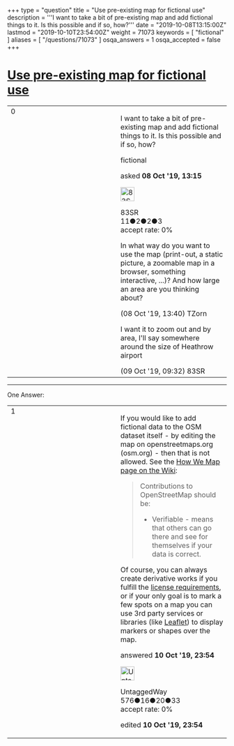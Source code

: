 +++
type = "question"
title = "Use pre-existing map for fictional use"
description = '''I want to take a bit of pre-existing map and add fictional things to it. Is this possible and if so, how?'''
date = "2019-10-08T13:15:00Z"
lastmod = "2019-10-10T23:54:00Z"
weight = 71073
keywords = [ "fictional" ]
aliases = [ "/questions/71073" ]
osqa_answers = 1
osqa_accepted = false
+++

<div class="headNormal">

# [Use pre-existing map for fictional use](/questions/71073/use-pre-existing-map-for-fictional-use)

</div>

<div id="main-body">

<div id="askform">

<table id="question-table" style="width:100%;">
<colgroup>
<col style="width: 50%" />
<col style="width: 50%" />
</colgroup>
<tbody>
<tr>
<td style="width: 30px; vertical-align: top"><div class="vote-buttons">
<span id="post-71073-upvote" class="ajax-command post-vote up" rel="nofollow" title="I like this post (click again to cancel)"> </span>
<div id="post-71073-score" class="post-score" title="current number of votes">
0
</div>
<span id="post-71073-downvote" class="ajax-command post-vote down" rel="nofollow" title="I dont like this post (click again to cancel)"> </span> <span id="favorite-mark" class="ajax-command favorite-mark" rel="nofollow" title="mark/unmark this question as favorite (click again to cancel)"> </span>
<div id="favorite-count" class="favorite-count">
&#10;</div>
</div></td>
<td><div id="item-right">
<div class="question-body">
<p>I want to take a bit of pre-existing map and add fictional things to it. Is this possible and if so, how?</p>
</div>
<div id="question-tags" class="tags-container tags">
<span class="post-tag tag-link-fictional" rel="tag" title="see questions tagged &#39;fictional&#39;">fictional</span>
</div>
<div id="question-controls" class="post-controls">
&#10;</div>
<div class="post-update-info-container">
<div class="post-update-info post-update-info-user">
<p>asked <strong>08 Oct '19, 13:15</strong></p>
<img src="https://secure.gravatar.com/avatar/d6eace0dc51e8a629fabe5819fd9edb5?s=32&amp;d=identicon&amp;r=g" class="gravatar" width="32" height="32" alt="83SR&#39;s gravatar image" />
<p><span>83SR</span><br />
<span class="score" title="11 reputation points">11</span><span title="2 badges"><span class="badge1">●</span><span class="badgecount">2</span></span><span title="2 badges"><span class="silver">●</span><span class="badgecount">2</span></span><span title="3 badges"><span class="bronze">●</span><span class="badgecount">3</span></span><br />
<span class="accept_rate" title="Rate of the user&#39;s accepted answers">accept rate:</span> <span title="83SR has no accepted answers">0%</span></p>
</div>
</div>
<div id="comments-container-71073" class="comments-container">
<span id="71074"></span>
<div id="comment-71074" class="comment">
<div id="post-71074-score" class="comment-score">
&#10;</div>
<div class="comment-text">
<p>In what way do you want to use the map (print-out, a static picture, a zoomable map in a browser, something interactive, ...)? And how large an area are you thinking about?</p>
</div>
<div id="comment-71074-info" class="comment-info">
<span class="comment-age">(08 Oct '19, 13:40)</span> <span class="comment-user userinfo">TZorn</span>
</div>
</div>
<span id="71083"></span>
<div id="comment-71083" class="comment">
<div id="post-71083-score" class="comment-score">
&#10;</div>
<div class="comment-text">
<p>I want it to zoom out and by area, I'll say somewhere around the size of Heathrow airport</p>
</div>
<div id="comment-71083-info" class="comment-info">
<span class="comment-age">(09 Oct '19, 09:32)</span> <span class="comment-user userinfo">83SR</span>
</div>
</div>
</div>
<div id="comment-tools-71073" class="comment-tools">
&#10;</div>
<div class="clear">
&#10;</div>
<div id="comment-71073-form-container" class="comment-form-container">
&#10;</div>
<div class="clear">
&#10;</div>
</div></td>
</tr>
</tbody>
</table>

------------------------------------------------------------------------

<div class="tabBar">

<span id="sort-top"></span>

<div class="headQuestions">

One Answer:

</div>

</div>

<span id="71101"></span>

<div id="answer-container-71101" class="answer">

<table style="width:100%;">
<colgroup>
<col style="width: 50%" />
<col style="width: 50%" />
</colgroup>
<tbody>
<tr>
<td style="width: 30px; vertical-align: top"><div class="vote-buttons">
<span id="post-71101-upvote" class="ajax-command post-vote up" rel="nofollow" title="I like this post (click again to cancel)"> </span>
<div id="post-71101-score" class="post-score" title="current number of votes">
1
</div>
<span id="post-71101-downvote" class="ajax-command post-vote down" rel="nofollow" title="I dont like this post (click again to cancel)"> </span>
</div></td>
<td><div class="item-right">
<div class="answer-body">
<p>If you would like to add fictional data to the OSM dataset itself - by editing the map on openstreetmaps.org (osm.org) - then that is not allowed. See the <a href="https://wiki.openstreetmap.org/wiki/How_We_Map">How We Map page on the Wiki</a>:</p>
<blockquote>
<p>Contributions to OpenStreetMap should be:</p>
<ul>
<li>Verifiable - means that others can go there and see for themselves if your data is correct.</li>
</ul>
</blockquote>
<p>Of course, you can always create derivative works if you fulfill the <a href="https://www.openstreetmap.org/copyright">license requirements</a>, or if your only goal is to mark a few spots on a map you can use 3rd party services or libraries (like <a href="https://leafletjs.com/examples/quick-start/">Leaflet</a>) to display markers or shapes over the map.</p>
</div>
<div class="answer-controls post-controls">
&#10;</div>
<div class="post-update-info-container">
<div class="post-update-info post-update-info-user">
<p>answered <strong>10 Oct '19, 23:54</strong></p>
<img src="https://secure.gravatar.com/avatar/a9715d60e31c91a442c2dacefdc1dae9?s=32&amp;d=identicon&amp;r=g" class="gravatar" width="32" height="32" alt="UntaggedWay&#39;s gravatar image" />
<p><span>UntaggedWay</span><br />
<span class="score" title="576 reputation points">576</span><span title="16 badges"><span class="badge1">●</span><span class="badgecount">16</span></span><span title="20 badges"><span class="silver">●</span><span class="badgecount">20</span></span><span title="33 badges"><span class="bronze">●</span><span class="badgecount">33</span></span><br />
<span class="accept_rate" title="Rate of the user&#39;s accepted answers">accept rate:</span> <span title="UntaggedWay has no accepted answers">0%</span></p>
</div>
<div class="post-update-info post-update-info-edited">
<p><span> edited <strong>10 Oct '19, 23:54</strong> </span></p>
</div>
</div>
<div id="comments-container-71101" class="comments-container">
&#10;</div>
<div id="comment-tools-71101" class="comment-tools">
&#10;</div>
<div class="clear">
&#10;</div>
<div id="comment-71101-form-container" class="comment-form-container">
&#10;</div>
<div class="clear">
&#10;</div>
</div></td>
</tr>
</tbody>
</table>

</div>

<div class="paginator-container-left">

</div>

</div>

</div>

